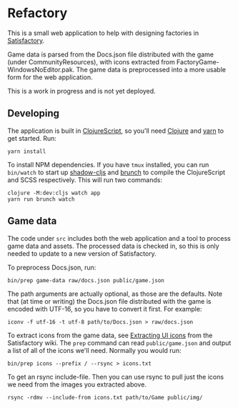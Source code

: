 # Refactory

This is a small web application to help with designing factories in
[Satisfactory](https://www.satisfactorygame.com/).

Game data is parsed from the Docs.json file distributed with the game (under
CommunityResources), with icons extracted from FactoryGame-WindowsNoEditor.pak.
The game data is preprocessed into a more usable form for the web application.

This is a work in progress and is not yet deployed.


## Developing

The application is built in [ClojureScript][], so you'll need [Clojure][] and
[yarn][] to get started. Run:

    yarn install

To install NPM dependencies. If you have `tmux` installed, you can run
`bin/watch` to start up [shadow-cljs][] and [brunch][] to compile the
ClojureScript and SCSS respectively. This will run two commands:

    clojure -M:dev:cljs watch app
    yarn run brunch watch


## Game data

The code under `src` includes both the web application and a tool to process
game data and assets. The processed data is checked in, so this is only needed
to update to a new version of Satisfactory.

To preprocess Docs.json, run:

    bin/prep game-data raw/docs.json public/game.json

The path arguments are actually optional, as those are the defaults. Note that
(at time or writing) the Docs.json file distributed with the game is encoded
with UTF-16, so you have to convert it first. For example:

    iconv -f utf-16 -t utf-8 path/to/Docs.json > raw/docs.json

To extract icons from the game data, see [Extracting UI icons][] from the
Satisfactory wiki. The `prep` command can read `public/game.json` and output a
list of all of the icons we'll need. Normally you would run:

    bin/prep icons --prefix / --rsync > icons.txt

To get an rsync include-file. Then you can use rsync to pull just the icons we
need from the images you extracted above.

    rsync -rdmv --include-from icons.txt path/to/Game public/img/ 


[ClojureScript]: https://clojurescript.org/
[Clojure]: https://clojure.org/
[Extracting UI icons]: https://satisfactory.fandom.com/wiki/Tutorial:Extracting_UI_icons 
[brunch]: https://brunch.io/
[shadow-cljs]: https://github.com/thheller/shadow-cljs
[yarn]: https://yarnpkg.com/
